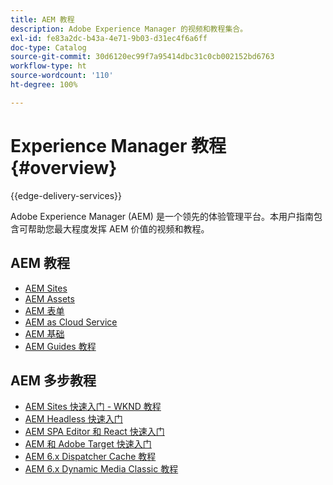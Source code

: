 ```yaml
---
title: AEM 教程
description: Adobe Experience Manager 的视频和教程集合。
exl-id: fe83a2dc-b43a-4e71-9b03-d31ec4f6a6ff
doc-type: Catalog
source-git-commit: 30d6120ec99f7a95414dbc31c0cb002152bd6763
workflow-type: ht
source-wordcount: '110'
ht-degree: 100%

---
```


# Experience Manager 教程 {#overview}

{{edge-delivery-services}}

Adobe Experience Manager (AEM) 是一个领先的体验管理平台。本用户指南包含可帮助您最大程度发挥 AEM 价值的视频和教程。

## AEM 教程

+ [AEM Sites](https://experienceleague.adobe.com/docs/experience-manager-learn/sites/overview.html)
+ [AEM Assets](https://experienceleague.adobe.com/docs/experience-manager-learn/assets/overview.html)
+ [AEM 表单](https://experienceleague.adobe.com/docs/experience-manager-learn/forms/overview.html)
+ [AEM as Cloud Service](https://experienceleague.adobe.com/docs/experience-manager-learn/cloud-service/overview.html)
+ [AEM 基础](https://experienceleague.adobe.com/docs/experience-manager-learn/foundation/overview.html)
+ [AEM Guides 教程](https://experienceleague.adobe.com/docs/experience-manager-guides-learn/tutorials/overview.html)

## AEM 多步教程

+ [AEM Sites 快速入门 - WKND 教程](https://experienceleague.adobe.com/docs/experience-manager-learn/getting-started-wknd-tutorial-develop/overview.html)
+ [AEM Headless 快速入门](https://experienceleague.adobe.com/docs/experience-manager-learn/getting-started-with-aem-headless/overview.html)
+ [AEM SPA Editor 和 React 快速入门](https://experienceleague.adobe.com/docs/experience-manager-learn/spa-react-tutorial/overview.html)
+ [AEM 和 Adobe Target 快速入门](https://experienceleague.adobe.com/docs/experience-manager-learn/aem-target-tutorial/overview.html)
+ [AEM 6.x Dispatcher Cache 教程](https://experienceleague.adobe.com/docs/experience-manager-learn/dispatcher-tutorial/overview.html)
+ [AEM 6.x Dynamic Media Classic 教程](https://experienceleague.adobe.com/docs/experience-manager-learn/dynamic-media-classic-tutorial/overview.html)
